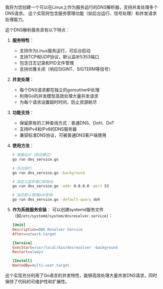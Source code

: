 我将为您创建一个可以在Linux上作为服务运行的DNS解析器，支持并发处理多个DNS请求。
这个实现将包含服务管理功能（如后台运行、信号处理）和并发请求处理能力。

这个DNS解析服务具有以下特点：

1. **服务特性**：
   - 支持作为Linux服务运行，可后台启动
   - 支持TCP和UDP协议，默认监听5353端口
   - 包含日志记录和PID文件管理
   - 支持优雅关闭（响应SIGINT、SIGTERM等信号）

2. **并发处理**：
   - 每个DNS请求都在独立的goroutine中处理
   - 利用Go的并发模型高效处理大量并发请求
   - 为每个请求设置超时时间，防止资源耗尽

3. **功能支持**：
   - 保留原有的三种查询方式：普通DNS、DoH、DoT
   - 支持IPv4和IPv6的DNS服务器
   - 兼容标准DNS协议，可被普通DNS客户端使用

4. **使用方法**：

   ```bash
   # 直接运行（前台模式）
   go run dns_service.go
   
   # 后台运行
   go run dns_service.go -background
   
   # 自定义监听端口和地址
   go run dns_service.go -addr 0.0.0.0 -port 53
   
   # 指定默认使用DoH查询
   go run dns_service.go -default-query doh
   ```

5. **作为系统服务安装**：
   可以创建systemd服务文件（如`/etc/systemd/system/dnsresolver.service`）：
   ```ini
   [Unit]
   Description=DNS Resolver Service
   After=network.target
   
   [Service]
   ExecStart=/usr/local/bin/dnsresolver -background
   Restart=always
   
   [Install]
   WantedBy=multi-user.target
   ```

这个实现充分利用了Go语言的并发特性，能够高效处理大量并发DNS请求，同时保持了代码的可维护性和扩展性。